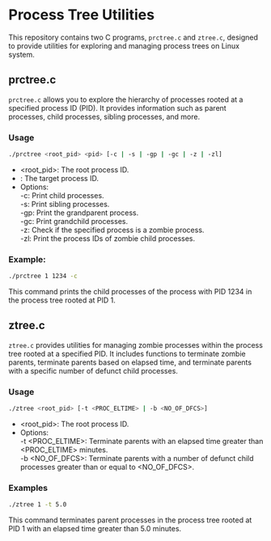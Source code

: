 # Process Tree Utilities

This repository contains two C programs, `prctree.c` and `ztree.c`, designed to provide utilities for exploring and managing process trees on Linux system.

## prctree.c

`prctree.c` allows you to explore the hierarchy of processes rooted at a specified process ID (PID). It provides information such as parent processes, child processes, sibling processes, and more.

### Usage

```bash
./prctree <root_pid> <pid> [-c | -s | -gp | -gc | -z | -zl]
```
* <root_pid>: The root process ID.
* <pid>: The target process ID.
* Options: <br>
-c: Print child processes.<br>
-s: Print sibling processes.<br>
-gp: Print the grandparent process.<br>
-gc: Print grandchild processes.<br>
-z: Check if the specified process is a zombie process.<br>
-zl: Print the process IDs of zombie child processes.<br>

### Example:
```bash
./prctree 1 1234 -c
```

This command prints the child processes of the process with PID 1234 in the process tree rooted at PID 1.

## ztree.c

`ztree.c` provides utilities for managing zombie processes within the process tree rooted at a specified PID. It includes functions to terminate zombie parents, terminate parents based on elapsed time, and terminate parents with a specific number of defunct child processes.

### Usage

```bash
./ztree <root_pid> [-t <PROC_ELTIME> | -b <NO_OF_DFCS>]
```

* <root_pid>: The root process ID.
* Options: <br>
-t <PROC_ELTIME>: Terminate parents with an elapsed time greater than <PROC_ELTIME> minutes.<br>
-b <NO_OF_DFCS>: Terminate parents with a number of defunct child processes greater than or equal to <NO_OF_DFCS>.<br>

### Examples

```bash
./ztree 1 -t 5.0
```
This command terminates parent processes in the process tree rooted at PID 1 with an elapsed time greater than 5.0 minutes.
